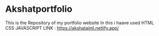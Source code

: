 # Akshatportfolio
This is the Repository of my portfolio website In this i haave used 
HTML 
CSS 
JAVASCRIPT 
LINK : https://akshataiml.netlify.app/
